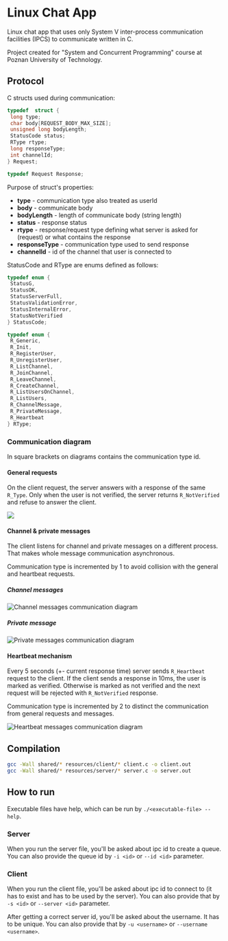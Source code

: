 # Linux Chat App

Linux chat app that uses only System V inter-process communication facilities (IPCS) to communicate written in C.

Project created for "System and Concurrent Programming" course at Poznan University of Technology.

## Protocol

C structs used during communication:

```c
typedef  struct {
 long type;
 char body[REQUEST_BODY_MAX_SIZE];
 unsigned long bodyLength;
 StatusCode status;
 RType rtype;
 long responseType;
 int channelId;
} Request;

typedef Request Response;
```

Purpose of struct's properties:

* **type** - communication type also treated as userId
* **body** - communicate body
* **bodyLength** - length of communicate body (string length)
* **status** - response status
* **rtype** - response/request type defining what server is asked for (request) or what contains the response
* **responseType** - communication type used to send response
* **channelId** - id of the channel that user is connected to

StatusCode and RType are enums defined as follows:

```c
typedef enum {
 StatusG,
 StatusOK,
 StatusServerFull,
 StatusValidationError,
 StatusInternalError,
 StatusNotVerified
} StatusCode;

typedef enum {
 R_Generic,
 R_Init,
 R_RegisterUser,
 R_UnregisterUser,
 R_ListChannel,
 R_JoinChannel,
 R_LeaveChannel,
 R_CreateChannel,
 R_ListUsersOnChannel,
 R_ListUsers,
 R_ChannelMessage,
 R_PrivateMessage,
 R_Heartbeat
} RType;
```

### Communication diagram

In square brackets on diagrams contains the communication type id.

#### General requests

On the client request, the server answers with a response of the same `R_Type`. Only when the user is not verified, the server returns `R_NotVerified` and refuse to answer the client.

<img src="https://mermaid.ink/img/eyJjb2RlIjoic2VxdWVuY2VEaWFncmFtXG5DbGllbnQgLS0-PiBTZXJ2ZXI6IFJlcXVlc3QgUl9UeXBlIFt0eXBlXSBcbk5vdGUgcmlnaHQgb2YgU2VydmVyOiBJZiB1c2VyIGlzIHZlcmlmaWVkXG5TZXJ2ZXIgLS0-PiBDbGllbnQ6IFJlc3BvbnNlIFJfVHlwZSBbcmVxdWVzdC5yZXNwb25zZVR5cGVdXG5Ob3RlIHJpZ2h0IG9mIFNlcnZlcjogSWYgdXNlciBpcyBub3QgdmVyaWZpZWRcblNlcnZlciAtLT4-IENsaWVudDogUmVzcG9uc2UgUl9Ob3RWZXJpZmllZCBbcmVxdWVzdC5yZXNwb25zZVR5cGVdIiwibWVybWFpZCI6IntcbiAgXCJ0aGVtZVwiOiBcImRlZmF1bHRcIlxufSIsInVwZGF0ZUVkaXRvciI6ZmFsc2UsImF1dG9TeW5jIjp0cnVlLCJ1cGRhdGVEaWFncmFtIjpmYWxzZX0" />

#### Channel & private messages

The client listens for channel and private messages on a different process. That makes whole message communication asynchronous.

Communication type is incremented by 1 to avoid collision with the general and heartbeat requests.

##### Channel messages

![Channel messages communication diagram](https://mermaid.ink/img/eyJjb2RlIjoic2VxdWVuY2VEaWFncmFtXG5TZW5kZXIgLS0-PiBTZXJ2ZXI6IFJlcXVlc3QgUl9DaGFubmVsTWVzc2FnZSBbdXNlci50eXBlXVxuU2VydmVyIC0tPj4gQ2hhbm5lbCBjbGllbnRzIChhbHNvIHNlbmRlcik6IFJlc3BvbnNlIFJfQ2hhbm5lbE1lc3NhZ2UgW2NsaWVudC5yZXNwb25zZVR5cGUrMV0iLCJtZXJtYWlkIjoie1xuICBcInRoZW1lXCI6IFwiZGVmYXVsdFwiXG59IiwidXBkYXRlRWRpdG9yIjpmYWxzZSwiYXV0b1N5bmMiOnRydWUsInVwZGF0ZURpYWdyYW0iOmZhbHNlfQ "Channel messages communication diagram")

##### Private message

![Private messages communication diagram](https://mermaid.ink/img/eyJjb2RlIjoic2VxdWVuY2VEaWFncmFtXG5TZW5kZXIgLS0-PiBTZXJ2ZXI6IFJlcXVlc3QgUl9Qcml2YXRlTWVzc2FnZSBbdXNlci50eXBlXVxuU2VydmVyIC0tPj4gUmVjZWl2ZXI6IFJlc3BvbnNlIFJfUHJpdmF0ZU1lc3NhZ2UgW2NsaWVudC5yZXNwb25zZVR5cGUrMV1cblNlcnZlciAtLT4-IFNlbmRlcjogUmVzcG9uc2UgUl9Qcml2YXRlTWVzc2FnZSBbY2xpZW50LnJlc3BvbnNlVHlwZSsxXSIsIm1lcm1haWQiOiJ7XG4gIFwidGhlbWVcIjogXCJkZWZhdWx0XCJcbn0iLCJ1cGRhdGVFZGl0b3IiOmZhbHNlLCJhdXRvU3luYyI6dHJ1ZSwidXBkYXRlRGlhZ3JhbSI6ZmFsc2V9 "Private messages communication diagram")

#### Heartbeat mechanism

Every 5 seconds (+- current response time) server sends `R_Heartbeat` request to the client. If the client sends a response in 10ms, the user is marked as verified. Otherwise is marked as not verified and the next request will be rejected with `R_NotVerified` response.

Communication type is incremented by 2 to distinct the communication from general requests and messages.

![Heartbeat messages communication diagram](https://mermaid.ink/img/eyJjb2RlIjoic2VxdWVuY2VEaWFncmFtXG5TZXJ2ZXIgLS0-PiBDbGllbnQ6IFJlcXVlc3QgUl9IZWFydEJlYXQgW3VzZXIudHlwZSsyXVxuQ2xpZW50IC0tPj4gU2VydmVyOiBSZXNwb25zZSBSX0hlYXJ0QmVhdCBbdXNlci5yZXNwb25zZVR5cGUrMl1cbk5vdGUgbGVmdCBvZiBTZXJ2ZXI6IEdvdCBoZWFydGJlYXQgcmVzcG9uc2UgPGJyPiBNYXJraW5nIHVzZXIgYXMgdmVyaWZpZWRcbk5vdGUgbGVmdCBvZiBTZXJ2ZXI6IE90aGVyd2lzZSBtYXJraW5nIGFzIG5vdCB2ZXJpZmllZCIsIm1lcm1haWQiOiJ7XG4gIFwidGhlbWVcIjogXCJkZWZhdWx0XCJcbn0iLCJ1cGRhdGVFZGl0b3IiOmZhbHNlLCJhdXRvU3luYyI6dHJ1ZSwidXBkYXRlRGlhZ3JhbSI6ZmFsc2V9 "Heartbeat messages communication diagram")

## Compilation

```bash
gcc -Wall shared/* resources/client/* client.c -o client.out
gcc -Wall shared/* resources/server/* server.c -o server.out
```

## How to run

Executable files have help, which can be run by `./<executable-file> --help`.

### Server

When you run the server file, you'll be asked about ipc id to create a queue.
You can also provide the queue id by `-i <id>` or `--id <id>` parameter.

### Client

When you run the client file, you'll be asked about ipc id to connect to (it has to exist and has to be used by the server).
You can also provide that by `-s <id>` or `--server <id>` parameter.

After getting a correct server id, you'll be asked about the username. It has to be unique.
You can also provide that by `-u <username>` or `--username <username>`.
